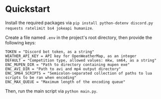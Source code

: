 # Quickstart

Install the required packages via `pip install python-dotenv discord.py requests ratelimit bs4 jokeapi humanize`.

Create a file named `.env` in the project's root directory, then provide the following keys:

```
TOKEN = "Discord bot token, as a string"
WEATHER_API_KEY = API key for OpenWeatherMap, as an integer
DEFAULT = "Competition type, allowed values: mkw, sm64, as a string"
ENC_MUPEN_DIR = "Path to directory containing mupen exe"
ENC_AVI_DIR = "Path to avi and mp4 output directory"
ENC_SM64_SCRIPTS = "Semicolon-separated collection of paths to lua scripts to be ran when encoding"
ENC_MAX_QUEUE = "Maximum length of the encoding queue"
```

Then, run the main script via `python main.py`.